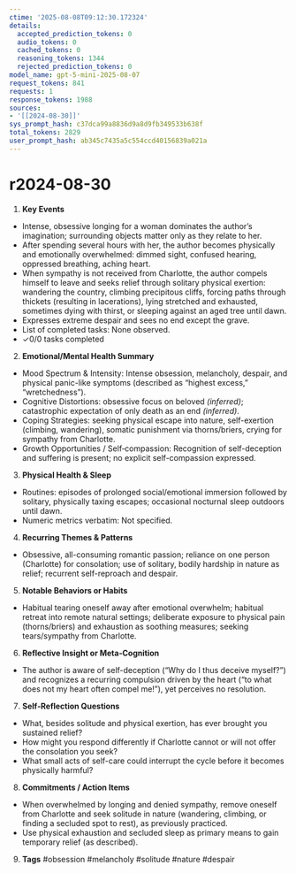 ```yaml
---
ctime: '2025-08-08T09:12:30.172324'
details:
  accepted_prediction_tokens: 0
  audio_tokens: 0
  cached_tokens: 0
  reasoning_tokens: 1344
  rejected_prediction_tokens: 0
model_name: gpt-5-mini-2025-08-07
request_tokens: 841
requests: 1
response_tokens: 1988
sources:
- '[[2024-08-30]]'
sys_prompt_hash: c37dca99a8836d9a8d9fb349533b638f
total_tokens: 2829
user_prompt_hash: ab345c7435a5c554ccd40156839a021a
---
```

# r2024-08-30

1. **Key Events**
- Intense, obsessive longing for a woman dominates the author’s imagination; surrounding objects matter only as they relate to her.
- After spending several hours with her, the author becomes physically and emotionally overwhelmed: dimmed sight, confused hearing, oppressed breathing, aching heart.
- When sympathy is not received from Charlotte, the author compels himself to leave and seeks relief through solitary physical exertion: wandering the country, climbing precipitous cliffs, forcing paths through thickets (resulting in lacerations), lying stretched and exhausted, sometimes dying with thirst, or sleeping against an aged tree until dawn.
- Expresses extreme despair and sees no end except the grave.
- List of completed tasks: None observed.
- ✓0/0 tasks completed

2. **Emotional/Mental Health Summary**
- Mood Spectrum & Intensity: Intense obsession, melancholy, despair, and physical panic-like symptoms (described as “highest excess,” “wretchedness”).
- Cognitive Distortions: obsessive focus on beloved *(inferred)*; catastrophic expectation of only death as an end *(inferred)*.
- Coping Strategies: seeking physical escape into nature, self-exertion (climbing, wandering), somatic punishment via thorns/briers, crying for sympathy from Charlotte.
- Growth Opportunities / Self‑compassion: Recognition of self-deception and suffering is present; no explicit self-compassion expressed.

3. **Physical Health & Sleep**
- Routines: episodes of prolonged social/emotional immersion followed by solitary, physically taxing escapes; occasional nocturnal sleep outdoors until dawn.
- Numeric metrics verbatim: Not specified.

4. **Recurring Themes & Patterns**
- Obsessive, all-consuming romantic passion; reliance on one person (Charlotte) for consolation; use of solitary, bodily hardship in nature as relief; recurrent self-reproach and despair.

5. **Notable Behaviors or Habits**
- Habitual tearing oneself away after emotional overwhelm; habitual retreat into remote natural settings; deliberate exposure to physical pain (thorns/briers) and exhaustion as soothing measures; seeking tears/sympathy from Charlotte.

6. **Reflective Insight or Meta‑Cognition**
- The author is aware of self-deception (“Why do I thus deceive myself?”) and recognizes a recurring compulsion driven by the heart (“to what does not my heart often compel me!”), yet perceives no resolution.

7. **Self‑Reflection Questions**
- What, besides solitude and physical exertion, has ever brought you sustained relief?
- How might you respond differently if Charlotte cannot or will not offer the consolation you seek?
- What small acts of self-care could interrupt the cycle before it becomes physically harmful?

8. **Commitments / Action Items**
- When overwhelmed by longing and denied sympathy, remove oneself from Charlotte and seek solitude in nature (wandering, climbing, or finding a secluded spot to rest), as previously practiced.
- Use physical exhaustion and secluded sleep as primary means to gain temporary relief (as described).

9. **Tags**
#obsession #melancholy #solitude #nature #despair